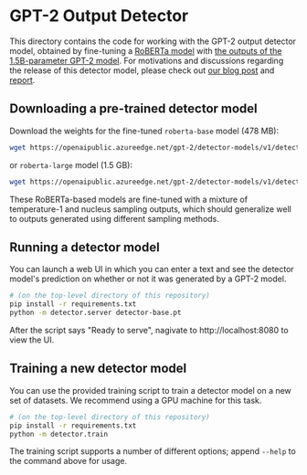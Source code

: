 GPT-2 Output Detector
=====================

This directory contains the code for working with the GPT-2 output detector model, obtained by fine-tuning a
[RoBERTa model](https://ai.facebook.com/blog/roberta-an-optimized-method-for-pretraining-self-supervised-nlp-systems/)
with [the outputs of the 1.5B-parameter GPT-2 model](https://github.com/openai/gpt-2-output-dataset).
For motivations and discussions regarding the release of this detector model, please check out 
[our blog post](https://openai.com/blog/gpt-2-1-5b-release/) and [report](https://d4mucfpksywv.cloudfront.net/papers/GPT_2_Report.pdf).

## Downloading a pre-trained detector model

Download the weights for the fine-tuned `roberta-base` model (478 MB):

```bash
wget https://openaipublic.azureedge.net/gpt-2/detector-models/v1/detector-base.pt
```

or `roberta-large` model (1.5 GB):

```bash
wget https://openaipublic.azureedge.net/gpt-2/detector-models/v1/detector-large.pt
```

These RoBERTa-based models are fine-tuned with a mixture of temperature-1 and nucleus sampling outputs,
which should generalize well to outputs generated using different sampling methods.

## Running a detector model

You can launch a web UI in which you can enter a text and see the detector model's prediction
on whether or not it was generated by a GPT-2 model.

```bash
# (on the top-level directory of this repository)
pip install -r requirements.txt
python -m detector.server detector-base.pt
```

After the script says "Ready to serve", nagivate to http://localhost:8080 to view the UI.

## Training a new detector model

You can use the provided training script to train a detector model on a new set of datasets.
We recommend using a GPU machine for this task.

```bash
# (on the top-level directory of this repository)
pip install -r requirements.txt
python -m detector.train
```

The training script supports a number of different options; append `--help` to the command above for usage.
